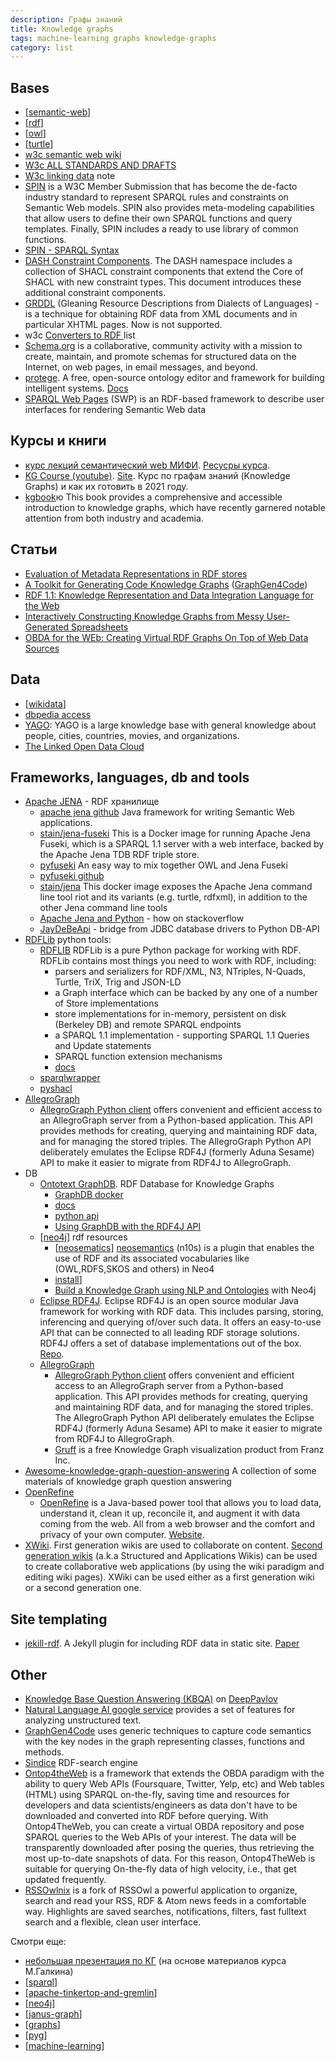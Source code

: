 ```yaml
---
description: Графы знаний
title: Knowledge graphs
tags: machine-learning graphs knowledge-graphs
category: list
---
```

## Bases

- [[semantic-web]]
- [[rdf]]
- [[owl]]
- [[turtle]]
- [w3c semantic web wiki](https://www.w3.org/2001/sw/wiki/Main_Page)
- [W3c ALL STANDARDS AND DRAFTS](https://www.w3.org/TR/?tag=data)
- [W3c linking data](https://www.w3.org/wiki/LinkedData) note
- [SPIN](https://spinrdf.org/) is a W3C Member Submission that has become the de-facto industry standard to represent SPARQL rules and constraints on Semantic Web models. SPIN also provides meta-modeling capabilities that allow users to define their own SPARQL functions and query templates. Finally, SPIN includes a ready to use library of common functions.
- [SPIN - SPARQL Syntax](https://www.w3.org/Submission/spin-sparql/)
- [DASH Constraint Components](https://datashapes.org/constraints.html). The DASH namespace includes a collection of SHACL constraint components that extend the Core of SHACL with new constraint types. This document introduces these additional constraint components.
- [GRDDL](https://www.w3.org/2001/sw/wiki/GRDDL) (Gleaning Resource Descriptions from Dialects of Languages) - is a technique for obtaining RDF data from XML documents and in particular XHTML pages. Now is not supported.
- w3c [Converters to RDF ](https://www.w3.org/wiki/ConverterToRdf) list
- [Schema.org](https://schema.org/) is a collaborative, community activity with a mission to create, maintain, and promote schemas for structured data on the Internet, on web pages, in email messages, and beyond.
- [protege](https://protege.stanford.edu/). A free, open-source ontology editor and framework for building intelligent systems. [Docs](https://protegewiki.stanford.edu/wiki/Main_Page)
- [SPARQL Web Pages](https://uispin.org/) (SWP) is an RDF-based framework to describe user interfaces for rendering Semantic Web data

## Курсы и книги

- [курс лекций семантический web МИФИ](https://www.youtube.com/channel/UCTUhNxKRFtOHIW9ytAHbSDA/videos). [Ресусры курса](http://env-8380827.jelastic.regruhosting.ru/index_x.html).
- [KG Course (youtube)](https://www.youtube.com/playlist?list=PLlmfdv64-P33ROIzuATAWEp0V1jMXAoj_). [Site](https://migalkin.github.io/kgcourse2021/). Курс по графам знаний (Knowledge Graphs) и как их готовить в 2021 году.
- [kgbook](https://kgbook.org/)ю This book provides a comprehensive and accessible introduction to knowledge graphs, which have recently garnered notable attention from both industry and academia.

## Статьи

- [Evaluation of Metadata Representations in RDF stores](http://www.semantic-web-journal.net/system/files/swj1791.pdf)
- [A Toolkit for Generating Code Knowledge Graphs](https://arxiv.org/pdf/2002.09440.pdf) ([GraphGen4Code](https://github.com/wala/graph4code))
- [RDF 1.1: Knowledge Representation and Data Integration Language for the Web](https://arxiv.org/pdf/2001.00432.pdf)
- [Interactively Constructing Knowledge Graphs from Messy User-Generated Spreadsheets](https://arxiv.org/pdf/2103.03537.pdf)
- [OBDA for the WEb: Creating Virtual RDF Graphs On Top of Web Data Sources](https://arxiv.org/pdf/2005.11264.pdf)

## Data

- [[wikidata]]
- [dbpedia access](http://wikidata.dbpedia.org/OnlineAccess)
- [YAGO](https://yago-knowledge.org/): YAGO is a large knowledge base with general knowledge about people, cities, countries, movies, and organizations.
- [The Linked Open Data Cloud](https://lod-cloud.net/)

## Frameworks, languages, db and tools

- [Apache JENA](https://jena.apache.org/) - RDF хранилище
  - [apache jena github](https://github.com/apache/jena) Java framework for writing Semantic Web applications.
  - [stain/jena-fuseki](https://hub.docker.com/r/stain/jena-fuseki) This is a Docker image for running Apache Jena Fuseki, which is a SPARQL 1.1 server with a web interface, backed by the Apache Jena TDB RDF triple store.
  - [pyfuseki](https://yubincloud.github.io/pyfuseki/) An easy way to mix together OWL and Jena Fuseki
  - [pyfuseki github](https://github.com/yubinCloud/pyfuseki)
  - [stain/jena](https://hub.docker.com/r/stain/jena) This docker image exposes the Apache Jena command line tool riot and its variants (e.g. turtle, rdfxml), in addition to the other Jena command line tools
  - [Apache Jena and Python](https://stackoverflow.com/questions/52948493/apache-jena-and-python) - how on stackoverflow
  - [JayDeBeApi](https://github.com/baztian/jaydebeapi) - bridge from JDBC database drivers to Python DB-API
- [RDFLib](https://github.com/RDFLib) python tools:
  - [RDFLIB](https://github.com/RDFLib/rdflib) RDFLib is a pure Python package for working with RDF. RDFLib contains most things you need to work with RDF, including:
    - parsers and serializers for RDF/XML, N3, NTriples, N-Quads, Turtle, TriX, Trig and JSON-LD
    - a Graph interface which can be backed by any one of a number of Store implementations
    - store implementations for in-memory, persistent on disk (Berkeley DB) and remote SPARQL endpoints
    - a SPARQL 1.1 implementation - supporting SPARQL 1.1 Queries and Update statements
    - SPARQL function extension mechanisms
    - [docs](https://rdflib.readthedocs.io/en/stable/)
  - [sparqlwrapper](https://github.com/RDFLib/sparqlwrapper)
  - [pyshacl](https://github.com/RDFLib/pySHACL)
- [AllegroGraph](https://allegrograph.com/products/allegrograph/)
  - [AllegroGraph Python client](https://franz.com/agraph/support/documentation/6.4.0/python/index.html) offers convenient and efficient access to an AllegroGraph server from a Python-based application. This API provides methods for creating, querying and maintaining RDF data, and for managing the stored triples. The AllegroGraph Python API deliberately emulates the Eclipse RDF4J (formerly Aduna Sesame) API to make it easier to migrate from RDF4J to AllegroGraph.
- DB
  - [Ontotext GraphDB](https://www.ontotext.com/products/graphdb/?ref=menu). RDF Database for Knowledge Graphs
    - [GraphDB docker](https://hub.docker.com/r/ontotext/graphdb/)
    - [docs](https://graphdb.ontotext.com/documentation/10.0/index.html)
    - [python api](https://github.com/patzomir/graphdb-python-api)
    - [Using GraphDB with the RDF4J API](https://graphdb.ontotext.com/documentation/10.0/using-graphdb-with-the-rdf4j-api.html)
  - [[neo4j]] rdf resources
    - [[neosematics]] [neosemantics](https://neo4j.com/labs/neosemantics/) (n10s) is a plugin that enables the use of RDF and its associated vocabularies like (OWL,RDFS,SKOS and others) in Neo4
    - [install](https://neo4j.com/labs/neosemantics/installation/)]
    - [Build a Knowledge Graph using NLP and Ontologies](https://neo4j.com/developer/graph-data-science/build-knowledge-graph-nlp-ontologies/) with Neo4j
  - [Eclipse RDF4J](https://rdf4j.org/). Eclipse RDF4J is an open source modular Java framework for working with RDF data. This includes parsing, storing, inferencing and querying of/over such data. It offers an easy-to-use API that can be connected to all leading RDF storage solutions. RDF4J offers a set of database implementations out of the box. [Repo](https://github.com/eclipse/rdf4j).
  - [AllegroGraph](https://allegrograph.com/products/allegrograph/)
    - [AllegroGraph Python client](https://franz.com/agraph/support/documentation/6.4.0/python/index.html) offers convenient and efficient access to an AllegroGraph server from a Python-based application. This API provides methods for creating, querying and maintaining RDF data, and for managing the stored triples. The AllegroGraph Python API deliberately emulates the Eclipse RDF4J (formerly Aduna Sesame) API to make it easier to migrate from RDF4J to AllegroGraph.
    - [Gruff](https://allegrograph.com/products/gruff/) is a free Knowledge Graph visualization product from Franz Inc.
- [Awesome-knowledge-graph-question-answering](https://github.com/BshoterJ/awesome-kgqa) A collection of some materials of knowledge graph question answering
- [OpenRefine](https://github.com/OpenRefine)
  - [OpenRefine](https://github.com/OpenRefine/OpenRefine) is a Java-based power tool that allows you to load data, understand it, clean it up, reconcile it, and augment it with data coming from the web. All from a web browser and the comfort and privacy of your own computer. [Website](https://openrefine.org/).
- [XWiki](https://www.xwiki.org/xwiki/bin/view/Main/WebHome). First generation wikis are used to collaborate on content. [Second generation wikis](https://www.xwiki.org/xwiki/bin/view/Documentation/UserGuide/Features/SecondGenerationWiki/) (a.k.a Structured and Applications Wikis) can be used to create collaborative web applications (by using the wiki paradigm and editing wiki pages). XWiki can be used either as a first generation wiki or a second generation one.

## Site templating

- [jekill-rdf](https://github.com/AKSW/jekyll-rdf). A Jekyll plugin for including RDF data in static site. [Paper](https://arxiv.org/pdf/2201.00618.pdf)

## Other

- [Knowledge Base Question Answering (KBQA)](http://docs.deeppavlov.ai/en/master/features/models/kbqa.html) on [DeepPavlov](https://github.com/deeppavlov/DeepPavlov)
- [Natural Language AI google service](https://cloud.google.com/natural-language#section-5) provides a set of features for analyzing unstructured text.
- [GraphGen4Code](https://github.com/wala/graph4code) uses generic techniques to capture code semantics with the key nodes in the graph representing classes, functions and methods.
- [Sindice](https://sindice.com/developers/welcome.html) RDF-search engine
- [Ontop4theWeb](https://github.com/ConstantB/Ontop4TheWeb) is a framework that extends the OBDA paradigm with the ability to query Web APIs (Foursquare, Twitter, Yelp, etc) and Web tables (HTML) using SPARQL on-the-fly, saving time and resources for developers and data scientists/engineers as data don't have to be downloaded and converted into RDF before querying. With Ontop4TheWeb, you can create a virtual OBDA repository and pose SPARQL queries to the Web APIs of your interest. The data will be transparently downloaded after posing the queries, thus retrieving the most up-to-date snapshots of data. For this reason, Ontop4TheWeb is suitable for querying On-the-fly data of high velocity, i.e., that get updated frequently.
- [RSSOwlnix](https://github.com/Xyrio/RSSOwlnix) is a fork of RSSOwl a powerful application to organize, search and read your RSS, RDF & Atom news feeds in a comfortable way. Highlights are saved searches, notifications, filters, fast fulltext search and a flexible, clean user interface.

Смотри еще:

- [небольшая презентация по КГ](https://docs.google.com/presentation/d/1Artsa47IV_dSZkz7smXyAVZQmn3xDeZRO9Z_hVklirs/edit?usp=sharing) (на основе материалов курса М.Галкина)
- [[sparql]]
- [[apache-tinkertop-and-gremlin]]
- [[neo4j]]
- [[janus-graph]]
- [[graphs]]
- [[pyg]]
- [[machine-learning]]

[//begin]: # "Autogenerated link references for markdown compatibility"
[semantic-web]: ../notes/semantic-web "Semantic web"
[rdf]: ../notes/rdf "RDF"
[owl]: ../notes/owl "OWL ontology"
[turtle]: ../notes/turtle "Turtle for RDF"
[wikidata]: wikidata "Wikidata"
[neo4j]: ../notes/neo4j "Neo4j graph data base"
[neosematics]: ../notes/neosematics "Neosematics"
[sparql]: ../notes/sparql "SPARQL"
[apache-tinkertop-and-gremlin]: ../notes/apache-tinkertop-and-gremlin "Apache TinkerPop and Gremlin"
[neo4j]: ../notes/neo4j "Neo4j graph data base"
[janus-graph]: ../notes/janus-graph "Janus Graph"
[graphs]: graphs "Machine learning with graphs"
[pyg]: ../notes/pyg "Pytorch geometric"
[machine-learning]: machine-learning "Алгоритмы машинного обучения"
[//end]: # "Autogenerated link references"